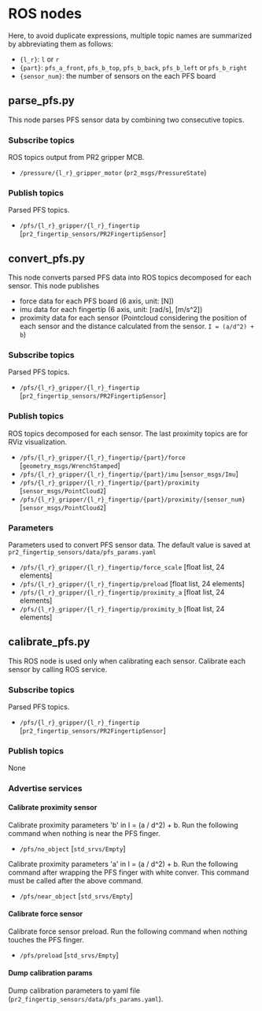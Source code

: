 # ROS nodes

Here, to avoid duplicate expressions, multiple topic names are summarized by abbreviating them as follows:
  - `{l_r}`: `l` or `r`
  - `{part}`: `pfs_a_front`, `pfs_b_top`, `pfs_b_back`, `pfs_b_left` or `pfs_b_right`
  - `{sensor_num}`: the number of sensors on the each PFS board

## parse_pfs.py

  This node parses PFS sensor data by combining two consecutive topics.

### Subscribe topics

  ROS topics output from PR2 gripper MCB.

  - `/pressure/{l_r}_gripper_motor` (`pr2_msgs/PressureState`)

### Publish topics

  Parsed PFS topics.

  - `/pfs/{l_r}_gripper/{l_r}_fingertip` [`pr2_fingertip_sensors/PR2FingertipSensor`]

## convert_pfs.py

  This node converts parsed PFS data into ROS topics decomposed for each sensor.
  This node publishes
  - force data for each PFS board (6 axis, unit: [N])
  - imu data for each fingertip (6 axis, unit: [rad/s], [m/s^2])
  - proximity data for each sensor (Pointcloud considering the position of each sensor and the distance calculated from the sensor. `I = (a/d^2) + b`)

### Subscribe topics

  Parsed PFS topics.

  - `/pfs/{l_r}_gripper/{l_r}_fingertip` [`pr2_fingertip_sensors/PR2FingertipSensor`]

### Publish topics

  ROS topics decomposed for each sensor.
  The last proximity topics are for RViz visualization.

  - `/pfs/{l_r}_gripper/{l_r}_fingertip/{part}/force` [`geometry_msgs/WrenchStamped`]
  - `/pfs/{l_r}_gripper/{l_r}_fingertip/{part}/imu` [`sensor_msgs/Imu`]
  - `/pfs/{l_r}_gripper/{l_r}_fingertip/{part}/proximity` [`sensor_msgs/PointCloud2`]
  - `/pfs/{l_r}_gripper/{l_r}_fingertip/{part}/proximity/{sensor_num}` [`sensor_msgs/PointCloud2`]

### Parameters

  Parameters used to convert PFS sensor data. The default value is saved at `pr2_fingertip_sensors/data/pfs_params.yaml`

  - `/pfs/{l_r}_gripper/{l_r}_fingertip/force_scale` [float list, 24 elements]
  - `/pfs/{l_r}_gripper/{l_r}_fingertip/preload` [float list, 24 elements]
  - `/pfs/{l_r}_gripper/{l_r}_fingertip/proximity_a` [float list, 24 elements]
  - `/pfs/{l_r}_gripper/{l_r}_fingertip/proximity_b` [float list, 24 elements]

## calibrate_pfs.py

  This ROS node is used only when calibrating each sensor. Calibrate each sensor by calling ROS service.

### Subscribe topics

  Parsed PFS topics.

  - `/pfs/{l_r}_gripper/{l_r}_fingertip` [`pr2_fingertip_sensors/PR2FingertipSensor`]

### Publish topics

None

### Advertise services

#### Calibrate proximity sensor

  Calibrate proximity parameters 'b' in I = (a / d^2) + b. Run the following command when nothing is near the PFS finger.

  - `/pfs/no_object` [`std_srvs/Empty`]

  Calibrate proximity parameters 'a' in I = (a / d^2) + b. Run the following command after wrapping the PFS finger with white conver. This command must be called after the above command.

  - `/pfs/near_object` [`std_srvs/Empty`]

#### Calibrate force sensor

  Calibrate force sensor preload. Run the following command when nothing touches the PFS finger.

  - `/pfs/preload` [`std_srvs/Empty`]

#### Dump calibration params

  Dump calibration parameters to yaml file (`pr2_fingertip_sensors/data/pfs_params.yaml`).

